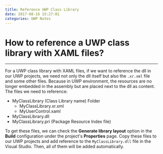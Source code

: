 ```yaml
---
title: Reference UWP Class Library
date: 2017-08-16 15:27:01
categories: UWP Notes
---
```


# How to reference a UWP class library with XAML files?
***

For a UWP class library with XAML files, if we want to reference the dll in our UWP projects, we need not only the dll itself but also the `.xr.xml` file and some other files. Because in UWP environment, the resources are no longer embedded in the assembly but are placed next to the dll as content.
The files we need to reference:

* MyClassLibrary (Class Library name) Folder
    * MyClassLibrary.xr.xml
    * MyUserControl.xaml
* MyClassLibrary.dll
* MyClassLibrary.pri (Package Resource Index file)

To get these files, we can check the **Generate library layout** option in the **Build** configuration under the project's **Properties** page.
Copy these files to our UWP projects and add reference to the `MyClassLibrary.dll` file in the Visual Studio. Then, all of them will be added automatically.

